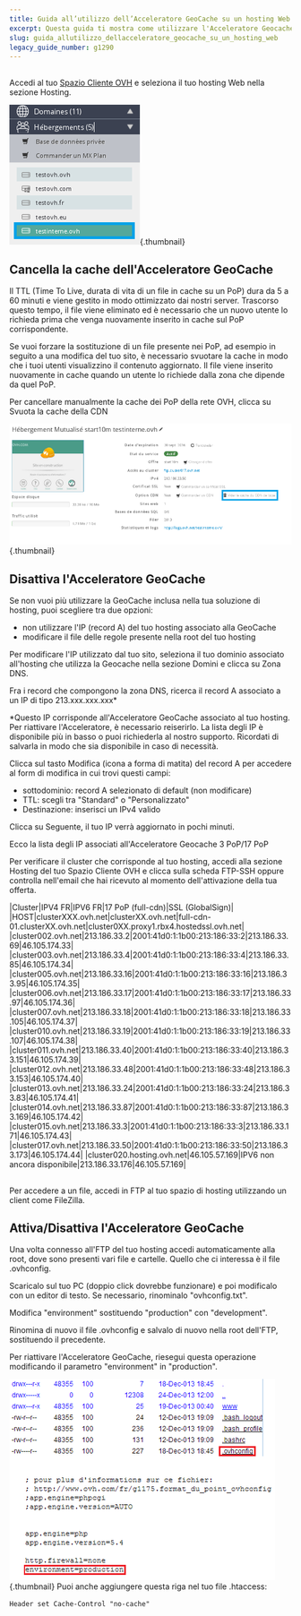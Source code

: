 ```yaml
---
title: Guida all’utilizzo dell’Acceleratore GeoCache su un hosting Web
excerpt: Questa guida ti mostra come utilizzare l'Acceleratore Geocache incluso nel tuo Hosting Web OVH
slug: guida_allutilizzo_dellacceleratore_geocache_su_un_hosting_web
legacy_guide_number: g1290
---
```



## 
Accedi al tuo [Spazio Cliente OVH](https://www.ovh.com/manager/web) e seleziona il tuo hosting Web nella sezione Hosting.

![](images/img_2904.jpg){.thumbnail}


## Cancella la cache dell'Acceleratore GeoCache
Il TTL (Time To Live, durata di vita di un file in cache su un PoP) dura da 5 a 60 minuti e viene gestito in modo ottimizzato dai nostri server. Trascorso questo tempo, il file viene eliminato ed è necessario che un nuovo utente lo richieda prima che venga nuovamente inserito in cache sul PoP corrispondente.

Se vuoi forzare la sostituzione di un file presente nei PoP, ad esempio in seguito a una modifica del tuo sito, è necessario svuotare la cache in modo che i tuoi utenti visualizzino il contenuto aggiornato. Il file viene inserito nuovamente in cache quando un utente lo richiede  dalla zona che dipende da quel PoP.

Per cancellare manualmente la cache dei PoP della rete OVH, clicca su Svuota la cache della CDN

![](images/img_2957.jpg){.thumbnail}


## Disattiva l'Acceleratore GeoCache
Se non vuoi più utilizzare la GeoCache inclusa nella tua soluzione di hosting, puoi scegliere tra due opzioni:


- non utilizzare l'IP (record A) del tuo hosting associato alla GeoCache
- modificare il file delle regole presente nella root del tuo hosting


Per modificare l'IP utilizzato dal tuo sito, seleziona il tuo dominio associato all'hosting che utilizza la Geocache nella sezione Domini e clicca su Zona DNS.

Fra i record che compongono la zona DNS, ricerca il record A associato a un IP di tipo 213.xxx.xxx.xxx*

*Questo IP corrisponde all'Acceleratore GeoCache associato al tuo hosting. Per riattivare l'Acceleratore, è necessario reiserirlo. La lista degli IP è disponibile più in basso o puoi richiederla al nostro supporto. Ricordati di salvarla in modo che sia disponibile in caso di necessità.

Clicca sul tasto Modifica (icona a forma di matita) del record A per accedere al form di modifica in cui trovi questi campi:


- sottodominio: record A selezionato di default (non modificare)
- TTL: scegli tra "Standard" o "Personalizzato"
- Destinazione: inserisci un IPv4 valido


Clicca su Seguente, il tuo IP verrà aggiornato in pochi minuti.

Ecco la lista degli IP associati all'Acceleratore Geocache 3 PoP/17 PoP

Per verificare il cluster che corrisponde al tuo hosting, accedi alla sezione Hosting  del tuo Spazio Cliente OVH e clicca sulla scheda FTP-SSH oppure controlla nell'email che hai ricevuto al momento dell'attivazione della tua offerta.

|Cluster|IPV4 FR|IPV6 FR|17 PoP (full-cdn)|SSL (GlobalSign)|
|HOST|clusterXXX.ovh.net|clusterXX.ovh.net|full-cdn-01.clusterXX.ovh.net|cluster0XX.proxy1.rbx4.hostedssl.ovh.net|
|cluster002.ovh.net|213.186.33.2|2001:41d0:1:1b00:213:186:33:2|213.186.33.69|46.105.174.33|
|cluster003.ovh.net|213.186.33.4|2001:41d0:1:1b00:213:186:33:4|213.186.33.85|46.105.174.34|
|cluster005.ovh.net|213.186.33.16|2001:41d0:1:1b00:213:186:33:16|213.186.33.95|46.105.174.35|
|cluster006.ovh.net|213.186.33.17|2001:41d0:1:1b00:213:186:33:17|213.186.33.97|46.105.174.36|
|cluster007.ovh.net|213.186.33.18|2001:41d0:1:1b00:213:186:33:18|213.186.33.105|46.105.174.37|
|cluster010.ovh.net|213.186.33.19|2001:41d0:1:1b00:213:186:33:19|213.186.33.107|46.105.174.38|
|cluster011.ovh.net|213.186.33.40|2001:41d0:1:1b00:213:186:33:40|213.186.33.151|46.105.174.39|
|cluster012.ovh.net|213.186.33.48|2001:41d0:1:1b00:213:186:33:48|213.186.33.153|46.105.174.40|
|cluster013.ovh.net|213.186.33.24|2001:41d0:1:1b00:213:186:33:24|213.186.33.83|46.105.174.41|
|cluster014.ovh.net|213.186.33.87|2001:41d0:1:1b00:213:186:33:87|213.186.33.169|46.105.174.42|
|cluster015.ovh.net|213.186.33.3|2001:41d0:1:1b00:213:186:33:3|213.186.33.171|46.105.174.43|
|cluster017.ovh.net|213.186.33.50|2001:41d0:1:1b00:213:186:33:50|213.186.33.173|46.105.174.44|
|cluster020.hosting.ovh.net|46.105.57.169|IPV6 non ancora disponibile|213.186.33.176|46.105.57.169|




## 
Per accedere a un file, accedi in FTP al tuo spazio di hosting utilizzando un client come FileZilla.


## Attiva/Disattiva l'Acceleratore GeoCache
Una volta connesso all'FTP del tuo hosting accedi automaticamente alla root, dove sono presenti vari file e cartelle. Quello che ci interessa è il file .ovhconfig.

Scaricalo sul tuo PC (doppio click dovrebbe funzionare) e poi modificalo con un editor di testo. Se necessario, rinominalo "ovhconfig.txt".

Modifica "environment" sostituendo "production" con "development".

Rinomina di nuovo il file .ovhconfig e salvalo di nuovo nella root dell'FTP, sostituendo il precedente. 

Per riattivare l'Acceleratore GeoCache, riesegui questa operazione modificando il parametro "environment" in "production".

![](images/img_1207.jpg){.thumbnail}
Puoi anche aggiungere questa riga nel tuo file .htaccess:

```
Header set Cache-Control "no-cache"
```



